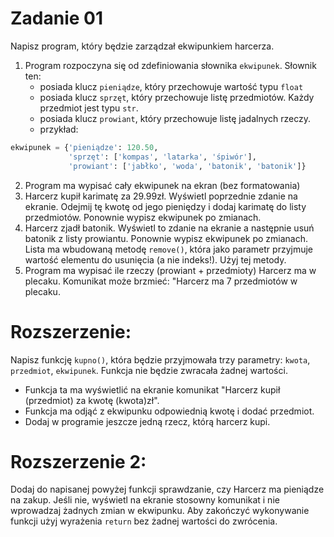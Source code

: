 # Zadanie 01
Napisz program, który będzie zarządzał ekwipunkiem harcerza.

1. Program rozpoczyna się od zdefiniowania słownika `ekwipunek`. Słownik ten:
    - posiada klucz `pieniądze`, który przechowuje wartość typu `float`
    - posiada klucz `sprzęt`, który przechowuje listę przedmiotów. Każdy przedmiot jest typu `str`.
    - posiada klucz `prowiant`, który przechowuje listę jadalnych rzeczy.
    - przykład:

```python
ekwipunek = {'pieniądze': 120.50,
             'sprzęt': ['kompas', 'latarka', 'śpiwór'],
             'prowiant': ['jabłko', 'woda', 'batonik', 'batonik']}

```

2. Program ma wypisać cały ekwipunek na ekran (bez formatowania)
3. Harcerz kupił karimatę za 29.99zł. Wyświetl poprzednie zdanie na ekranie. Odejmij tę kwotę od jego pieniędzy i dodaj karimatę do listy przedmiotów. Ponownie wypisz ekwipunek po zmianach.
4. Harcerz zjadł batonik. Wyświetl to zdanie na ekranie a następnie usuń batonik z listy prowiantu. Ponownie wypisz ekwipunek po zmianach. Lista ma wbudowaną metodę `remove()`, która jako parametr przyjmuje wartość elementu do usunięcia (a nie indeks!). Użyj tej metody.
5. Program ma wypisać ile rzeczy (prowiant + przedmioty) Harcerz ma w plecaku. Komunikat może brzmieć: "Harcerz ma 7 przedmiotów w plecaku.

# Rozszerzenie:
Napisz funkcję `kupno()`, która będzie przyjmowała trzy parametry: `kwota`, `przedmiot`, `ekwipunek`. Funkcja nie będzie zwracała żadnej wartości.
- Funkcja ta ma wyświetlić na ekranie komunikat "Harcerz kupił (przedmiot) za kwotę (kwota)zł".
- Funkcja ma odjąć z ekwipunku odpowiednią kwotę i dodać przedmiot.
- Dodaj w programie jeszcze jedną rzecz, którą harcerz kupi.

# Rozszerzenie 2:
Dodaj do napisanej powyżej funkcji sprawdzanie, czy Harcerz ma pieniądze na zakup. Jeśli nie, wyświetl na ekranie stosowny komunikat i nie wprowadzaj żadnych zmian w ekwipunku. Aby zakończyć wykonywanie funkcji użyj wyrażenia `return` bez żadnej wartości do zwrócenia.
